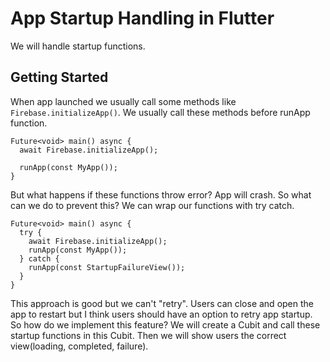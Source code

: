 # App Startup Handling in Flutter

We will handle startup functions.

## Getting Started

When app launched we usually call some methods like ``` Firebase.initializeApp() ```. We usually call these methods before runApp function.

```
Future<void> main() async {
  await Firebase.initializeApp();
  
  runApp(const MyApp());
}
```
But what happens if these functions throw error? App will crash. So what can we do to prevent this? We can wrap our functions with try catch. 
```
Future<void> main() async {
  try {
    await Firebase.initializeApp();
    runApp(const MyApp());
  } catch {
    runApp(const StartupFailureView());
  }
}
```
This approach is good but we can't "retry". Users can close and open the app to restart but I think users should have an option to retry app startup. So how do we implement this feature? We will create a Cubit and call these startup functions in this Cubit. Then we will show users the correct view(loading, completed, failure).